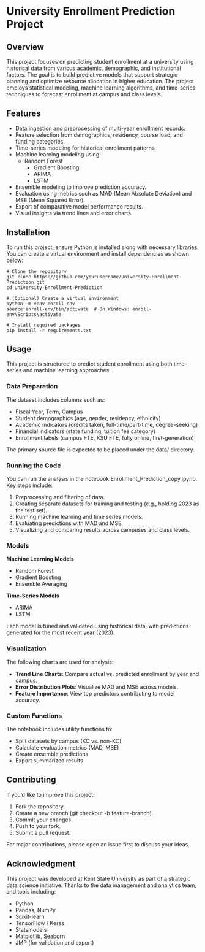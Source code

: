 # University Enrollment Prediction Project

## Overview
This project focuses on predicting student enrollment at a university using historical data from various academic, demographic, and institutional factors. The goal is to build predictive models that support strategic planning and optimize resource allocation in higher education. The project employs statistical modeling, machine learning algorithms, and time-series techniques to forecast enrollment at campus and class levels.

## Features
- Data ingestion and preprocessing of multi-year enrollment records.
- Feature selection from demographics, residency, course load, and funding categories.
- Time-series modeling for historical enrollment patterns.
- Machine learning modeling using:
  - Random Forest
	- Gradient Boosting
	- ARIMA
	- LSTM
- Ensemble modeling to improve prediction accuracy.
- Evaluation using metrics such as MAD (Mean Absolute Deviation) and MSE (Mean Squared Error).
- Export of comparative model performance results.
- Visual insights via trend lines and error charts.

## Installation
To run this project, ensure Python is installed along with necessary libraries. You can create a virtual environment and install dependencies as shown below:
```
# Clone the repository
git clone https://github.com/yourusername/University-Enrollment-Prediction.git
cd University-Enrollment-Prediction

# (Optional) Create a virtual environment
python -m venv enroll-env
source enroll-env/bin/activate  # On Windows: enroll-env\Scripts\activate

# Install required packages
pip install -r requirements.txt
```
## Usage
This project is structured to predict student enrollment using both time-series and machine learning approaches.

### Data Preparation
The dataset includes columns such as:
- Fiscal Year, Term, Campus
- Student demographics (age, gender, residency, ethnicity)
- Academic indicators (credits taken, full-time/part-time, degree-seeking)
- Financial indicators (state funding, tuition fee category)
- Enrollment labels (campus FTE, KSU FTE, fully online, first-generation)

The primary source file is expected to be placed under the data/ directory.

### Running the Code
You can run the analysis in the notebook Enrollment_Prediction_copy.ipynb. Key steps include:
1. Preprocessing and filtering of data.
2. Creating separate datasets for training and testing (e.g., holding 2023 as the test set).
3. Running machine learning and time series models.
4. Evaluating predictions with MAD and MSE.
5. Visualizing and comparing results across campuses and class levels.

### Models
**Machine Learning Models**
- Random Forest
- Gradient Boosting
- Ensemble Averaging

**Time-Series Models**
- ARIMA
- LSTM

Each model is tuned and validated using historical data, with predictions generated for the most recent year (2023).

### Visualization
The following charts are used for analysis:
- **Trend Line Charts**: Compare actual vs. predicted enrollment by year and campus.
- **Error Distribution Plots**: Visualize MAD and MSE across models.
- **Feature Importance**: View top predictors contributing to model accuracy.

### Custom Functions
The notebook includes utility functions to:
- Split datasets by campus (KC vs. non-KC)
- Calculate evaluation metrics (MAD, MSE)
- Create ensemble predictions
- Export summarized results

## Contributing
If you’d like to improve this project:
1. Fork the repository.
2. Create a new branch (git checkout -b feature-branch).
3. Commit your changes.
4. Push to your fork.
5. Submit a pull request.

For major contributions, please open an issue first to discuss your ideas.

## Acknowledgment
This project was developed at Kent State University as part of a strategic data science initiative. Thanks to the data management and analytics team, and tools including:
- Python
- Pandas, NumPy
- Scikit-learn
- TensorFlow / Keras
- Statsmodels
- Matplotlib, Seaborn
- JMP (for validation and export)
